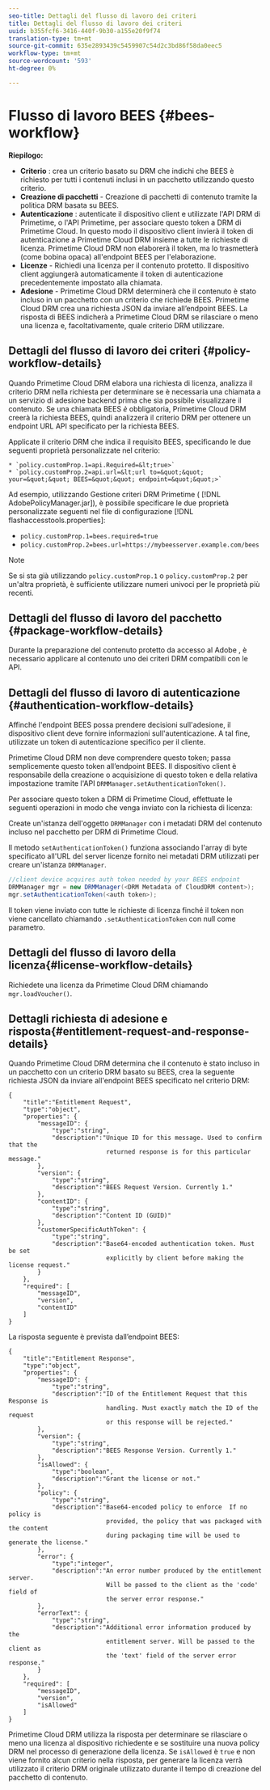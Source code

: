```yaml
---
seo-title: Dettagli del flusso di lavoro dei criteri
title: Dettagli del flusso di lavoro dei criteri
uuid: b355fcf6-3416-440f-9b30-a155e20f9f74
translation-type: tm+mt
source-git-commit: 635e2893439c5459907c54d2c3bd86f58da0eec5
workflow-type: tm+mt
source-wordcount: '593'
ht-degree: 0%

---
```



# Flusso di lavoro BEES {#bees-workflow}

**Riepilogo:**

* **Criterio** : crea un criterio basato su DRM che indichi che BEES è richiesto per tutti i contenuti inclusi in un pacchetto utilizzando questo criterio.
* **Creazione di pacchetti**  - Creazione di pacchetti di contenuto tramite la politica DRM basata su BEES.
* **Autenticazione** : autenticate il dispositivo client e utilizzate l&#39;API DRM di Primetime, o l&#39;API Primetime, per associare questo token a DRM di Primetime Cloud. In questo modo il dispositivo client invierà il token di autenticazione a Primetime Cloud DRM insieme a tutte le richieste di licenza. Primetime Cloud DRM non elaborerà il token, ma lo trasmetterà (come bobina opaca) all&#39;endpoint BEES per l&#39;elaborazione.
* **Licenze**  - Richiedi una licenza per il contenuto protetto. Il dispositivo client aggiungerà automaticamente il token di autenticazione precedentemente impostato alla chiamata.
* **Adesione**  - Primetime Cloud DRM determinerà che il contenuto è stato incluso in un pacchetto con un criterio che richiede BEES. Primetime Cloud DRM crea una richiesta JSON da inviare all’endpoint BEES. La risposta di BEES indicherà a Primetime Cloud DRM se rilasciare o meno una licenza e, facoltativamente, quale criterio DRM utilizzare.

## Dettagli del flusso di lavoro dei criteri {#policy-workflow-details}

Quando Primetime Cloud DRM elabora una richiesta di licenza, analizza il criterio DRM nella richiesta per determinare se è necessaria una chiamata a un servizio di adesione backend prima che sia possibile visualizzare il contenuto. Se una chiamata BEES *è* obbligatoria, Primetime Cloud DRM creerà la richiesta BEES, quindi analizzerà il criterio DRM per ottenere un endpoint URL API specificato per la richiesta BEES.

Applicate il criterio DRM che indica il requisito BEES, specificando le due seguenti proprietà personalizzate nel criterio:

    * `policy.customProp.1=api.Required=&lt;true>`
    * `policy.customProp.2=api.url=&lt;url to=&quot;&quot; your=&quot;&quot; BEES=&quot;&quot; endpoint=&quot;&quot;>`

<!--<a id="example_F617FC49A4824C0CB234C92E57D876D3"></a>-->

Ad esempio, utilizzando Gestione criteri DRM Primetime ( [!DNL AdobePolicyManager.jar]), è possibile specificare le due proprietà personalizzate seguenti nel file di configurazione [!DNL flashaccesstools.properties]:

* `policy.customProp.1=bees.required=true`
* `policy.customProp.2=bees.url=https://mybeesserver.example.com/bees`

>[!NOTE]
>
>Se si sta già utilizzando `policy.customProp.1` o `policy.customProp.2` per un&#39;altra proprietà, è sufficiente utilizzare numeri univoci per le proprietà più recenti.

## Dettagli del flusso di lavoro del pacchetto {#package-workflow-details}

Durante la preparazione del contenuto protetto da accesso al Adobe , è necessario applicare al contenuto uno dei criteri DRM compatibili con le API.

## Dettagli del flusso di lavoro di autenticazione {#authentication-workflow-details}

Affinché l&#39;endpoint BEES possa prendere decisioni sull&#39;adesione, il dispositivo client deve fornire informazioni sull&#39;autenticazione. A tal fine, utilizzate un token di autenticazione specifico per il cliente.

Primetime Cloud DRM non deve comprendere questo token; passa semplicemente questo token all’endpoint BEES. Il dispositivo client è responsabile della creazione o acquisizione di questo token e della relativa impostazione tramite l&#39;API `DRMManager.setAuthenticationToken()`.

Per associare questo token a DRM di Primetime Cloud, effettuate le seguenti operazioni in modo che venga inviato con la richiesta di licenza:

Create un&#39;istanza dell&#39;oggetto `DRMManager` con i metadati DRM del contenuto incluso nel pacchetto per DRM di Primetime Cloud.

Il metodo `setAuthenticationToken()` funziona associando l&#39;array di byte specificato all&#39;URL del server licenze fornito nei metadati DRM utilizzati per creare un&#39;istanza `DRMManager`.

```java
//client device acquires auth token needed by your BEES endpoint  
DRMManager mgr = new DRMManager(<DRM Metadata of CloudDRM content>);  
mgr.setAuthenticationToken(<auth token>);
```

Il token viene inviato con tutte le richieste di licenza finché il token non viene cancellato chiamando `.setAuthenticationToken` con null come parametro.

## Dettagli del flusso di lavoro della licenza{#license-workflow-details}

Richiedete una licenza da Primetime Cloud DRM chiamando `mgr.loadVoucher()`.

## Dettagli richiesta di adesione e risposta{#entitlement-request-and-response-details}

Quando Primetime Cloud DRM determina che il contenuto è stato incluso in un pacchetto con un criterio DRM basato su BEES, crea la seguente richiesta JSON da inviare all&#39;endpoint BEES specificato nel criterio DRM:

```
{
    "title":"Entitlement Request",
    "type":"object",
    "properties": {
        "messageID": {
            "type":"string",
            "description":"Unique ID for this message. Used to confirm that the
                           returned response is for this particular message."
        },
        "version": {
            "type":"string",
            "description":"BEES Request Version. Currently 1."
        },
        "contentID": {
            "type":"string",
            "description":"Content ID (GUID)"
        },
        "customerSpecificAuthToken": {
            "type":"string",
            "description":"Base64-encoded authentication token. Must be set
                           explicitly by client before making the license request."
        }
    },
    "required": [
        "messageID",
        "version",
        "contentID"
    ]
}
```

La risposta seguente è prevista dall’endpoint BEES:

```
{
    "title":"Entitlement Response",
    "type":"object",
    "properties": {
        "messageID": {
            "type":"string",
            "description":"ID of the Entitlement Request that this Response is
                           handling. Must exactly match the ID of the request
                           or this response will be rejected."
        },
        "version": {
            "type":"string",
            "description":"BEES Response Version. Currently 1."
        },
        "isAllowed": {
            "type":"boolean",
            "description":"Grant the license or not."
        },
        "policy": {
            "type":"string",
            "description":"Base64-encoded policy to enforce  If no policy is
                           provided, the policy that was packaged with the content
                           during packaging time will be used to generate the license."
        },
        "error": {
            "type":"integer",
            "description":"An error number produced by the entitlement server.
                           Will be passed to the client as the 'code' field of
                           the server error response."
        },
        "errorText": {
            "type":"string",
            "description":"Additional error information produced by the
                           entitlement server. Will be passed to the client as
                           the 'text' field of the server error response."
        }
    },
    "required": [
        "messageID",
        "version",
        "isAllowed"
    ]
}
```

Primetime Cloud DRM utilizza la risposta per determinare se rilasciare o meno una licenza al dispositivo richiedente e se sostituire una nuova policy DRM nel processo di generazione della licenza. Se `isAllowed` è `true` e non viene fornito alcun criterio nella risposta, per generare la licenza verrà utilizzato il criterio DRM originale utilizzato durante il tempo di creazione del pacchetto di contenuto.